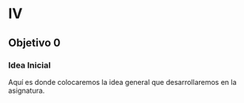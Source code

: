# IV
## Objetivo 0
### Idea Inicial
Aquí es donde colocaremos la idea general que desarrollaremos en la asignatura.
